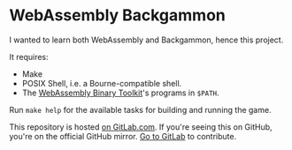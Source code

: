 # WebAssembly Backgammon

I wanted to learn both WebAssembly and Backgammon, hence this project.

It requires:

* Make
* POSIX Shell, i.e. a Bourne-compatible shell.
* The [WebAssembly Binary Toolkit](https://github.com/WebAssembly/wabt)'s programs in `$PATH`.

Run `make help` for the available tasks for building and running the game.

This repository is hosted [on
GitLab.com](https://gitlab.com/louis.jackman/webassembly-backgammon). If you're
seeing this on GitHub, you're on the official GitHub mirror. [Go to
GitLab](https://gitlab.com/louis.jackman/webassembly-backgammon) to contribute.
